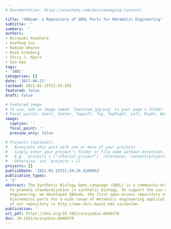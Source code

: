 ```yaml
---
# Documentation: https://wowchemy.com/docs/managing-content/

title: 'SBOLme: a Repository of SBOL Parts for Metabolic Engineering'
subtitle: ''
summary: ''
authors:
- Hiroyuki Kuwahara
- Xuefeng Cui
- Ramzan Umarov
- Raik Grünberg
- Chris J. Myers
- Xin Gao
tags:
- 'SBOL'
categories: []
date: '2017-04-21'
lastmod: 2021-01-15T21:34:29Z
featured: false
draft: false

# Featured image
# To use, add an image named `featured.jpg/png` to your page's folder.
# Focal points: Smart, Center, TopLeft, Top, TopRight, Left, Right, BottomLeft, Bottom, BottomRight.
image:
  caption: ''
  focal_point: ''
  preview_only: false

# Projects (optional).
#   Associate this post with one or more of your projects.
#   Simply enter your project's folder or file name without extension.
#   E.g. `projects = ["internal-project"]` references `content/project/deep-learning/index.md`.
#   Otherwise, set `projects = []`.
projects: []
publishDate: '2021-01-15T21:34:29.416005Z'
publication_types:
- '2'
abstract: The Synthetic Biology Open Language (SBOL) is a community-driven open language
  to promote standardization in synthetic biology. To support the use of SBOL in metabolic
  engineering, we developed SBOLme, the first open-access repository of SBOL 2-compliant
  biochemical parts for a wide range of metabolic engineering applications. The URL
  of our repository is http://www.cbrc.kaust.edu.sa/sbolme.
publication: ''
url_pdf: https://doi.org/10.1021/acssynbio.6b00278
doi: 10.1021/acssynbio.6b00278
---
```

